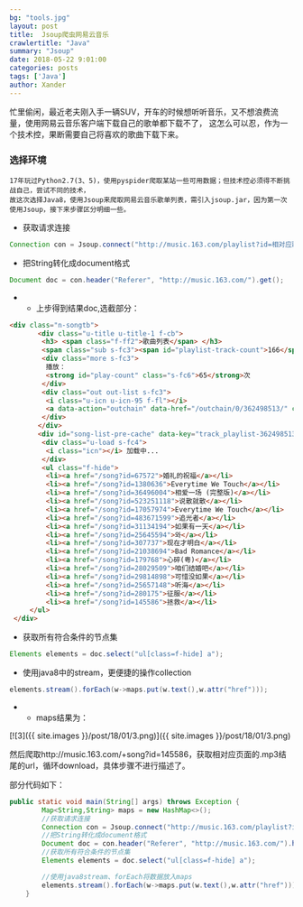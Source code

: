 ```yaml
---
bg: "tools.jpg"
layout: post
title:  Jsoup爬虫网易云音乐
crawlertitle: "Java"
summary: "Jsoup"
date: 2018-05-22 9:01:00
categories: posts
tags: ['Java']
author: Xander
---
```


忙里偷闲，最近老夫刚入手一辆SUV，开车的时候想听听音乐，又不想浪费流量，使用网易云音乐客户端下载自己的歌单都下载不了，
这怎么可以忍，作为一个技术控，果断需要自己将喜欢的歌曲下载下来。


### 选择环境

```text
17年玩过Python2.7(3、5)，使用pyspider爬取某站一些可用数据；但技术控必须得不断挑战自己，尝试不同的技术，
故这次选择Java8，使用Jsoup来爬取网易云音乐歌单列表，需引入jsoup.jar，因为第一次使用Jsoup，接下来步骤区分明细一些。
```

* 获取请求连接
```java
Connection con = Jsoup.connect("http://music.163.com/playlist?id=相对应歌单id");
```

* 把String转化成document格式
```java
Document doc = con.header("Referer", "http://music.163.com/").get();
```

* * 上步得到结果doc,选截部分：
```html
<div class="n-songtb"> 
       <div class="u-title u-title-1 f-cb"> 
        <h3> <span class="f-ff2">歌曲列表</span> </h3> 
        <span class="sub s-fc3"><span id="playlist-track-count">166</span>首歌</span> 
        <div class="more s-fc3">
         播放：
         <strong id="play-count" class="s-fc6">65</strong>次
        </div> 
        <div class="out out-list s-fc3"> 
         <i class="u-icn u-icn-95 f-fl"></i> 
         <a data-action="outchain" data-href="/outchain/0/362498513/" class="des s-fc7">生成外链播放器</a> 
        </div> 
       </div> 
       <div id="song-list-pre-cache" data-key="track_playlist-362498513" data-simple="1" data-pvnamed="1"> 
        <div class="u-load s-fc4">
         <i class="icn"></i> 加载中...
        </div> 
        <ul class="f-hide">
         <li><a href="/song?id=67572">婚礼的祝福</a></li>
         <li><a href="/song?id=1380636">Everytime We Touch</a></li>
         <li><a href="/song?id=36496004">相爱一场 (完整版)</a></li>
         <li><a href="/song?id=523251118">说散就散</a></li>
         <li><a href="/song?id=17057974">Everytime We Touch</a></li>
         <li><a href="/song?id=483671599">追光者</a></li>
         <li><a href="/song?id=31134194">如果有一天</a></li>
         <li><a href="/song?id=25645594">와</a></li>
         <li><a href="/song?id=307737">现在才明白</a></li>
         <li><a href="/song?id=21038694">Bad Romance</a></li>
         <li><a href="/song?id=179768">心碎(粤)</a></li>
         <li><a href="/song?id=28029509">咱们结婚吧</a></li>
         <li><a href="/song?id=29814898">可惜没如果</a></li>
         <li><a href="/song?id=25657148">听海</a></li>
         <li><a href="/song?id=280175">征服</a></li>
         <li><a href="/song?id=145586">拯救</a></li>
     </ul>
 </div>
```

* 获取所有符合条件的节点集
```java 
Elements elements = doc.select("ul[class=f-hide] a");
```

* 使用java8中的stream，更便捷的操作collection
```java 
elements.stream().forEach(w->maps.put(w.text(),w.attr("href")));
```

* * maps结果为：

[![3]({{ site.images }}/post/18/01/3.png)]({{ site.images }}/post/18/01/3.png)

然后爬取http://music.163.com/+song?id=145586，获取相对应页面的.mp3结尾的url，循环download，具体步骤不进行描述了。

部分代码如下：
```java 
public static void main(String[] args) throws Exception {
        Map<String,String> maps = new HashMap<>();
        //获取请求连接
        Connection con = Jsoup.connect("http://music.163.com/playlist?id=362498513");
        //把String转化成document格式
        Document doc = con.header("Referer", "http://music.163.com/").header("Host", "music.163.com").get();
        //获取所有符合条件的节点集
        Elements elements = doc.select("ul[class=f-hide] a");

        //使用java8stream、forEach将数据放入maps
        elements.stream().forEach(w->maps.put(w.text(),w.attr("href")));
    }
```








